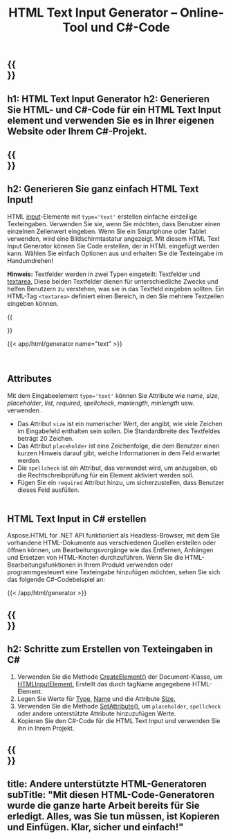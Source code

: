 ﻿---
translation: true
title: HTML Text Input Generator – Online-Tool und C#-Code
template: /templates/_template-generators-child.md
description: Generieren Sie HTML- und C# Code für HTML Text Input und verwenden Sie ihn in Ihrer eigenen Website oder im C#-Projekt.
url: /net/generators/text/
platformtag: net
generator: HTML Text Input Generator
element: HTML Text Input
tag: text
---

{{<section banner>}}
---
h1: HTML Text Input Generator
h2: Generieren Sie HTML- und C#-Code für ein HTML Text Input element und verwenden Sie es in Ihrer eigenen Website oder Ihrem C#-Projekt.
---

{{<section overview>}}
---
h2: Generieren Sie ganz einfach HTML Text Input!
---

HTML [input](https://html.spec.whatwg.org/multipage/input.html#the-input-element)-Elemente mit `type='text'` erstellen einfache einzeilige Texteingaben. Verwenden Sie sie, wenn Sie möchten, dass Benutzer einen einzelnen Zeilenwert eingeben. Wenn Sie ein Smartphone oder Tablet verwenden, wird eine Bildschirmtastatur angezeigt. Mit diesem HTML Text Input Generator können Sie Code erstellen, der in HTML eingefügt werden kann. Wählen Sie einfach Optionen aus und erhalten Sie die Texteingabe im Handumdrehen!

<b>Hinweis:</b> Textfelder werden in zwei Typen eingeteilt: Textfelder und [textarea.](/html/{{lang.url-fragment}}net/generators/textarea/) Diese beiden Textfelder dienen für unterschiedliche Zwecke und helfen Benutzern zu verstehen, was sie in das Textfeld eingeben sollten. Ein HTML-Tag `<textarea>` definiert einen Bereich, in den Sie mehrere Textzeilen eingeben können.

{{<section plugin>}}

{{< app/html/generator name="text" >}}

<br>
<h2> Attributes </h2>

Mit dem Eingabeelement `type='text'` können Sie Attribute wie *name*, *size*, *placeholder*, *list*, *required*, *spellcheck*, *maxlength*, *minlength* usw. verwenden .

- Das Attribut `size` ist ein numerischer Wert, der angibt, wie viele Zeichen im Eingabefeld enthalten sein sollen. Die Standardbreite des Textfeldes beträgt 20 Zeichen.
- Das Attribut `placeholder` ist eine Zeichenfolge, die dem Benutzer einen kurzen Hinweis darauf gibt, welche Informationen in dem Feld erwartet werden.
- Die `spellcheck` ist ein Attribut, das verwendet wird, um anzugeben, ob die Rechtschreibprüfung für ein Element aktiviert werden soll.
- Fügen Sie ein `required` Attribut hinzu, um sicherzustellen, dass Benutzer dieses Feld ausfüllen.
<br><br>

<h2> HTML Text Input in C# erstellen</h2>

Aspose.HTML for .NET API funktioniert als Headless-Browser, mit dem Sie vorhandene HTML-Dokumente aus verschiedenen Quellen erstellen oder öffnen können, um Bearbeitungsvorgänge wie das Entfernen, Anhängen und Ersetzen von HTML-Knoten durchzuführen. Wenn Sie die HTML-Bearbeitungsfunktionen in Ihrem Produkt verwenden oder programmgesteuert eine Texteingabe hinzufügen möchten, sehen Sie sich das folgende C#-Codebeispiel an:

{{< /app/html/generator >}}

{{<section steps>}}
---
h2: Schritte zum Erstellen von Texteingaben in C#
---
1. Verwenden Sie die Methode [CreateElement()](https://reference.aspose.com/html/net/aspose.html.dom/document/createelement/) der Document-Klasse, um [HTMLInputElement.](https://reference.aspose.com/html/net/aspose.html/htmlinputelement/) Erstellt das durch tagName angegebene HTML-Element.
1. Legen Sie Werte für [Type](https://reference.aspose.com/html/net/aspose.html/htmlinputelement/type/), [Name](https://reference.aspose.com/html/net/aspose.html/htmlinputelement/name/) und die Attribute [Size.](https://reference.aspose.com/html/net/aspose.html/htmlinputelement/size/)
1. Verwenden Sie die Methode [SetAttribute()](https://reference.aspose.com/html/net/aspose.html.dom/element/setattribute/), um `placeholder`, `spellcheck` oder andere unterstützte Attribute hinzuzufügen Werte.
1. Kopieren Sie den C#-Code für die HTML Text Input und verwenden Sie ihn in Ihrem Projekt.

{{<section other-generators>}}
---
title: Andere unterstützte HTML-Generatoren
subTitle: "Mit diesen HTML-Code-Generatoren wurde die ganze harte Arbeit bereits für Sie erledigt. Alles, was Sie tun müssen, ist Kopieren und Einfügen. Klar, sicher und einfach!"
---